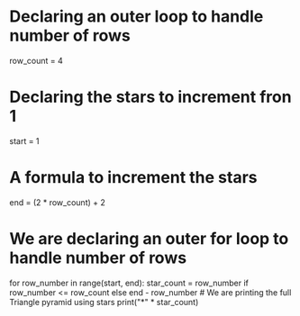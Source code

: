 # Declaring an outer loop to handle number of rows 
row_count = 4
# Declaring the stars to increment fron 1
start = 1
# A formula to increment the stars
end = (2 * row_count) + 2
# We are declaring an outer for loop to handle number of rows 
for row_number in range(start, end):
    star_count = row_number if row_number <= row_count else end - row_number
    # We are printing the full Triangle pyramid using stars 
    print("*" * star_count)
